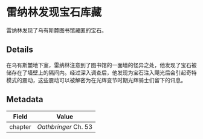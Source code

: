 # 雷纳林发现宝石库藏
雷纳林发现了乌有斯麓图书馆藏匿的宝石。

## Details
在乌有斯麓地下室，雷纳林注意到了图书馆的一面墙的怪异之处，他发现了宝石被储存在了墙壁上的隔间内。经过深入调查后，他发现为宝石注入飓光后会引起奇特模式的震动，这些震动可以被解密为在光辉变节时期光辉骑士们留下的讯息。

## Metadata
| Field | Value |
| ----- | ----- |
| chapter | *Oathbringer* Ch. 53 |
